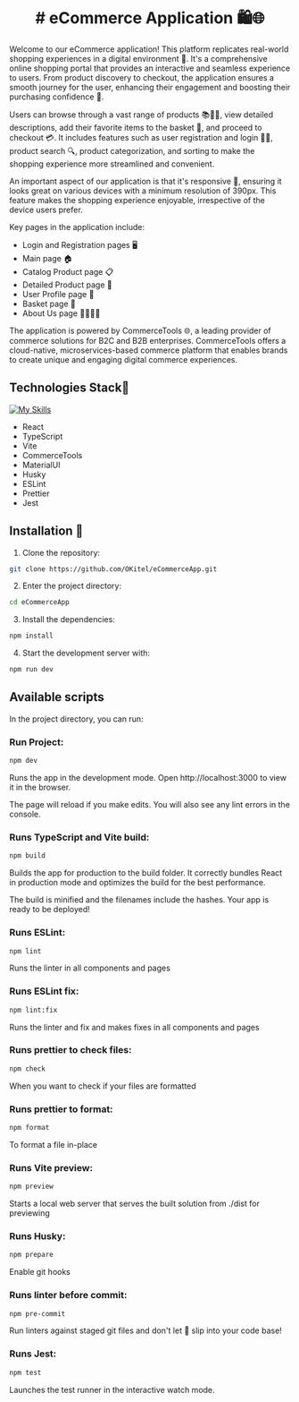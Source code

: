 <h1 align="center">
# eCommerce Application 🛍️🌐
<br>
</h1>

Welcome to our eCommerce application! This platform replicates real-world shopping experiences in a digital environment 🏪. It's a comprehensive online shopping portal that provides an interactive and seamless experience to users. From product discovery to checkout, the application ensures a smooth journey for the user, enhancing their engagement and boosting their purchasing confidence 🚀.

Users can browse through a vast range of products 📚👗👟, view detailed descriptions, add their favorite items to the basket 🛒, and proceed to checkout 💳. It includes features such as user registration and login 📝🔐, product search 🔍, product categorization, and sorting to make the shopping experience more streamlined and convenient.

An important aspect of our application is that it's responsive 📲, ensuring it looks great on various devices with a minimum resolution of 390px. This feature makes the shopping experience enjoyable, irrespective of the device users prefer.

Key pages in the application include:

- Login and Registration pages 🖥️
- Main page 🏠
- Catalog Product page 📋
- Detailed Product page 🔎
- User Profile page 👤
- Basket page 🛒
- About Us page 🙋‍♂️🙋‍♀️

The application is powered by CommerceTools 🌐, a leading provider of commerce solutions for B2C and B2B enterprises. CommerceTools offers a cloud-native, microservices-based commerce platform that enables brands to create unique and engaging digital commerce experiences.

## Technologies Stack🔧

[![My Skills](https://skillicons.dev/icons?i=html,css,sass,ts,react,vite,materialui,jest)](https://skillicons.dev)

- React
- TypeScript
- Vite
- CommerceTools
- MaterialUI
- Husky
- ESLint
- Prettier
- Jest

## Installation 💾

1. Clone the repository:

```bash
git clone https://github.com/OKitel/eCommerceApp.git
```

2. Enter the project directory:

```bash
cd eCommerceApp
```

3. Install the dependencies:

```bash
npm install
```

4. Start the development server with:

```bash
npm run dev
```

## Available scripts

In the project directory, you can run:

### Run Project:

```bash
npm dev
```

Runs the app in the development mode.
Open http://localhost:3000 to view it in the browser.

The page will reload if you make edits.
You will also see any lint errors in the console.

### Runs TypeScript and Vite build:

```bash
npm build
```

Builds the app for production to the build folder.
It correctly bundles React in production mode and optimizes the build for the best performance.

The build is minified and the filenames include the hashes. Your app is ready to be deployed!

### Runs ESLint:

```bash
npm lint
```

Runs the linter in all components and pages

### Runs ESLint fix:

```bash
npm lint:fix
```

Runs the linter and fix and makes fixes in all components and pages

### Runs prettier to check files:

```bash
npm check
```

When you want to check if your files are formatted

### Runs prettier to format:

```bash
npm format
```

To format a file in-place

### Runs Vite preview:

```bash
npm preview
```

Starts a local web server that serves the built solution from ./dist for previewing

### Runs Husky:

```bash
npm prepare
```

Enable git hooks

### Runs linter before commit:

```bash
npm pre-commit
```

Run linters against staged git files and don't let 💩 slip into your code base!

### Runs Jest:

```bash
npm test
```

Launches the test runner in the interactive watch mode.

